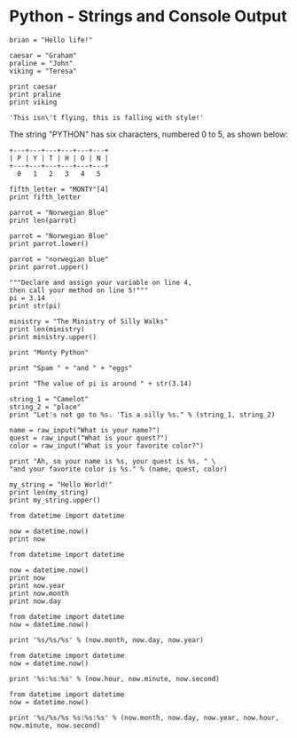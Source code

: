 # Python - Strings and Console Output

```
brian = "Hello life!"
```

```
caesar = "Graham"
praline = "John"
viking = "Teresa"

print caesar
print praline
print viking
```

```
'This isn\'t flying, this is falling with style!'
```

The string "PYTHON" has six characters,
numbered 0 to 5, as shown below:


```
+---+---+---+---+---+---+
| P | Y | T | H | O | N |
+---+---+---+---+---+---+
  0   1   2   3   4   5
```

```
fifth_letter = "MONTY"[4]
print fifth_letter
```

```
parrot = "Norwegian Blue"
print len(parrot)
```

```
parrot = "Norwegian Blue"
print parrot.lower()
```

```
parrot = "norwegian blue"
print parrot.upper()
```

```
"""Declare and assign your variable on line 4,
then call your method on line 5!"""
pi = 3.14
print str(pi)
```

```
ministry = "The Ministry of Silly Walks"
print len(ministry)
print ministry.upper()
```

```
print "Monty Python"
```

```
print "Spam " + "and " + "eggs"
```

```
print "The value of pi is around " + str(3.14)
```

```
string_1 = "Camelot"
string_2 = "place"
print "Let's not go to %s. 'Tis a silly %s." % (string_1, string_2)
```

```
name = raw_input("What is your name?")
quest = raw_input("What is your quest?")
color = raw_input("What is your favorite color?")

print "Ah, so your name is %s, your quest is %s, " \
"and your favorite color is %s." % (name, quest, color)
```

```
my_string = "Hello World!"
print len(my_string)
print my_string.upper()
```

```
from datetime import datetime

now = datetime.now()
print now
```

```
from datetime import datetime

now = datetime.now()
print now
print now.year
print now.month
print now.day
```

```
from datetime import datetime
now = datetime.now()

print '%s/%s/%s' % (now.month, now.day, now.year)
```

```
from datetime import datetime
now = datetime.now()

print '%s:%s:%s' % (now.hour, now.minute, now.second)
```

```
from datetime import datetime
now = datetime.now()

print '%s/%s/%s %s:%s:%s' % (now.month, now.day, now.year, now.hour, now.minute, now.second)
```